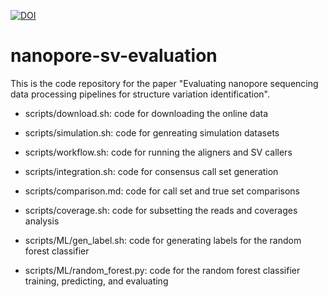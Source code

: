 [![DOI](https://zenodo.org/badge/187123521.svg)](https://zenodo.org/badge/latestdoi/187123521)

# nanopore-sv-evaluation

This is the code repository for the paper "Evaluating nanopore sequencing data processing pipelines for structure variation identification".

- scripts/download.sh: code for downloading the online data

- scripts/simulation.sh: code for genreating simulation datasets

- scripts/workflow.sh: code for running the aligners and SV callers

- scripts/integration.sh: code for consensus call set generation

- scripts/comparison.md: code for call set and true set comparisons

- scripts/coverage.sh: code for subsetting the reads and coverages analysis

- scripts/ML/gen_label.sh: code for generating labels for the random forest classifier

- scripts/ML/random_forest.py: code for the random forest classifier training, predicting, and evaluating


